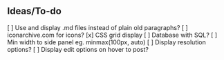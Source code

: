 ## Ideas/To-do

[ ] Use and display .md files instead of plain old paragraphs?
[ ] iconarchive.com for icons?
[x] CSS grid display
[ ] Database with SQL?
[ ] Min width to side panel eg. minmax(100px, auto)
[ ] Display resolution options?
[ ] Display edit options on hover to post?
